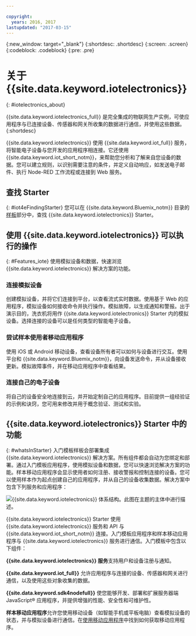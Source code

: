 ```yaml
---

copyright:
  years: 2016, 2017
lastupdated: "2017-03-15"
---
```


<!-- Common attributes used in the template are defined as follows: -->
{:new_window: target="\_blank"}
{:shortdesc: .shortdesc}
{:screen: .screen}
{:codeblock: .codeblock}
{:pre: .pre}

# 关于 {{site.data.keyword.iotelectronics}}
{: #iotelectronics_about}

{{site.data.keyword.iotelectronics_full}} 是完全集成的物联网生产实例，可使应用程序与已连接设备、传感器和网关所收集的数据进行通信，并使用这些数据。
{:shortdesc}

{{site.data.keyword.iotelectronics}} 使用 {{site.data.keyword.iot_full}} 服务，将智能电子设备与您开发的应用程序相连接。它还使用 {{site.data.keyword.iot_short_notm}}，来帮助您分析和了解来自您设备的数据。您可以建立规则，以识别需要注意的条件，并定义自动响应，如发送电子邮件、执行 Node-RED 工作流程或连接到 Web 服务。

## 查找 Starter
{: #iot4eFindingStarter}
您可以在 {{site.data.keyword.Bluemix_notm}} 目录的[样板](https://console.{DomainName}/catalog/starters/iot-for-electronics-starter/)部分中，查找 {{site.data.keyword.iotelectronics}} Starter。

## 使用 {{site.data.keyword.iotelectronics}} 可以执行的操作
{: #Features_iote}
使用模拟设备和数据，快速浏览 {{site.data.keyword.iotelectronics}} 解决方案的功能。

### 连接模拟设备
创建模拟设备，并将它们连接到平台，以查看流式实时数据。使用基于 Web 的应用程序，模拟设备如何接收命令并执行操作。模拟故障，以生成通知和警报。出于演示目的，洗衣机将用作 {{site.data.keyword.iotelectronics}} Starter 内的模拟设备。选择连接的设备可以是任何类型的智能电子设备。

### 尝试样本使用者移动应用程序
使用 iOS 或 Android 移动设备，查看设备所有者可以如何与设备进行交互。使用平台和 {{site.data.keyword.Bluemix_notm}}，向设备发送命令，并从设备接收更新。模拟故障事件，并在移动应用程序中查看结果。

### 连接自己的电子设备
将自己的设备安全地连接到云，并开始定制自己的应用程序。目前提供一组经验证的示例和诀窍，您可用来修改并用于概念验证、测试和实验。

## {{site.data.keyword.iotelectronics}} Starter 中的功能
{: #whatsInStarter}
入门模板样板会部署集成 {{site.data.keyword.iotelectronics}} 解决方案。所有组件都会自动为您绑定和部署。通过入门模板应用程序，使用模拟设备和数据，您可以快速浏览解决方案的功能。样本移动应用程序会显示使用者如何注册、接收警报和控制连接的设备。您可以使用样本作为起点创建自己的应用程序，并从自己的设备收集数据。解决方案中包含下列服务和应用程序：

![{{site.data.keyword.iotelectronics}} 体系结构。此图在主题的主体中进行描述。](images/IoT4E_architecture.svg "{{site.data.keyword.iotelectronics}} 体系结构")

{{site.data.keyword.iotelectronics}} Starter 使用 {{site.data.keyword.iotelectronics}} 服务和 API 与 {{site.data.keyword.iot_short_notm}} 连接。入门模板应用程序和样本移动应用程序与 {{site.data.keyword.iotelectronics}} 服务进行通信。入门模板中包含以下组件：

**{{site.data.keyword.iotelectronics}} 服务**支持用户和设备注册与通知。

**{{site.data.keyword.iot_full}}** 允许应用程序与连接的设备、传感器和网关进行通信，以及使用这些对象收集的数据。

**{{site.data.keyword.sdk4nodefull}}** 使您能够开发、部署和扩展服务器端 JavaScript&reg; 应用程序，并提供增强的性能、安全性和可维护性。

**样本移动应用程序**允许您使用移动设备（如智能手机或平板电脑）查看模拟设备的状态，并与模拟设备进行通信。在[使用移动应用程序](iotelectronics_config_mobile.html)中找到如何获取移动应用程序。
